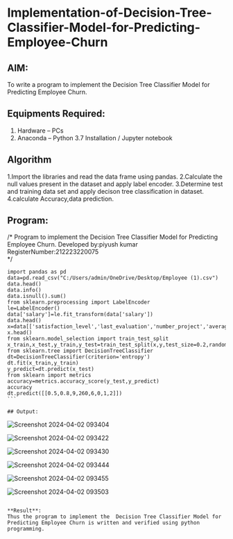 # Implementation-of-Decision-Tree-Classifier-Model-for-Predicting-Employee-Churn

## AIM:
To write a program to implement the Decision Tree Classifier Model for Predicting Employee Churn.

## Equipments Required:
1. Hardware – PCs
2. Anaconda – Python 3.7 Installation / Jupyter notebook

## Algorithm
1.Import the libraries and read the data frame using pandas.
2.Calculate the null values present in the dataset and apply label encoder.
3.Determine test and training data set and apply decison tree classification in dataset.
4.calculate Accuracy,data prediction. 
## Program:
/*
Program to implement the Decision Tree Classifier Model for Predicting Employee Churn.
Developed by:piyush kumar 
RegisterNumber:212223220075  
*/
~~~
import pandas as pd
data=pd.read_csv("C:/Users/admin/OneDrive/Desktop/Employee (1).csv")
data.head()
data.info()
data.isnull().sum()
from sklearn.preprocessing import LabelEncoder
le=LabelEncoder()
data['salary']=le.fit_transform(data['salary'])
data.head()
x=data[['satisfaction_level','last_evaluation','number_project','average_montly_hours','time_spend_company','Work_accident','promotion_last_5years','salary']]
x.head()
from sklearn.model_selection import train_test_split
x_train,x_test,y_train,y_test=train_test_split(x,y,test_size=0.2,random_state=10)
from sklearn.tree import DecisionTreeClassifier
dt=DecisionTreeClassifier(criterion='entropy')
dt.fit(x_train,y_train)
y_predict=dt.predict(x_test)
from sklearn import metrics
accuracy=metrics.accuracy_score(y_test,y_predict)
accuracy
dt.predict([[0.5,0.8,9,260,6,0,1,2]])
```

## Output:
~~~
![Screenshot 2024-04-02 093404](https://github.com/H515piyush/Implementation-of-Decision-Tree-Classifier-Model-for-Predicting-Employee-Churn/assets/147472999/d5e0be60-754f-428a-9a98-4cb515d141e9)

![Screenshot 2024-04-02 093422](https://github.com/H515piyush/Implementation-of-Decision-Tree-Classifier-Model-for-Predicting-Employee-Churn/assets/147472999/b7a98297-b296-41de-a863-0c3b31dcf85d)

![Screenshot 2024-04-02 093430](https://github.com/H515piyush/Implementation-of-Decision-Tree-Classifier-Model-for-Predicting-Employee-Churn/assets/147472999/6c76eaed-7a14-4b25-80d3-65f302832a04)

![Screenshot 2024-04-02 093444](https://github.com/H515piyush/Implementation-of-Decision-Tree-Classifier-Model-for-Predicting-Employee-Churn/assets/147472999/04a7039f-ed7a-4364-9f56-e0bd021b954a)

![Screenshot 2024-04-02 093455](https://github.com/H515piyush/Implementation-of-Decision-Tree-Classifier-Model-for-Predicting-Employee-Churn/assets/147472999/edf1d063-78ea-421d-825a-856e9392c166)

![Screenshot 2024-04-02 093503](https://github.com/H515piyush/Implementation-of-Decision-Tree-Classifier-Model-for-Predicting-Employee-Churn/assets/147472999/deb48328-17d7-46d8-a29a-8d96ce5471cd)

~~~

**Result**:
Thus the program to implement the  Decision Tree Classifier Model for Predicting Employee Churn is written and verified using python programming.
